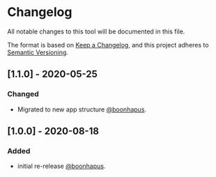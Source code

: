 # Changelog

All notable changes to this tool will be documented in this file.

The format is based on [Keep a Changelog][keep-a-changelog], and this project adheres
to [Semantic Versioning][semver].

## [1.1.0] - 2020-05-25

### Changed
- Migrated to new app structure [@boonhapus][contrib-boonhapus].


## [1.0.0] - 2020-08-18

### Added
- initial re-release [@boonhapus][contrib-boonhapus].


[keep-a-changelog]: https://keepachangelog.com/en/1.0.0/
[semver]: https://semver.org/spec/v2.0.0.html
[contrib-boonhapus]: https://github.com/boonhapus
